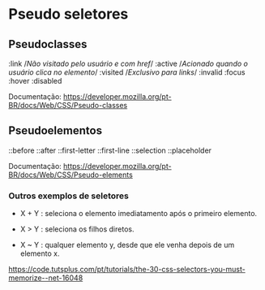 # Pseudo seletores

## Pseudoclasses

:link /_Não visitado pelo usuário e com href_/
:active /_Acionado quando o usuário clica no elemento_/
:visited /_Exclusivo para links_/
:invalid
:focus
:hover
:disabled

Documentação: https://developer.mozilla.org/pt-BR/docs/Web/CSS/Pseudo-classes

## Pseudoelementos

::before
::after
::first-letter
::first-line
::selection
::placeholder

Documentação: https://developer.mozilla.org/pt-BR/docs/Web/CSS/Pseudo-elements

### Outros exemplos de seletores

- X + Y : seleciona o elemento imediatamento após o primeiro elemento.

- X > Y : seleciona os filhos diretos.

- X ~ Y : qualquer elemento y, desde que ele venha depois de um elemento x.

https://code.tutsplus.com/pt/tutorials/the-30-css-selectors-you-must-memorize--net-16048